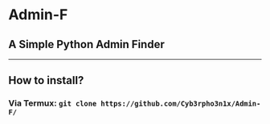# Admin-F
## A Simple Python Admin Finder

---

## How to install?

### Via Termux: `git clone https://github.com/Cyb3rpho3n1x/Admin-F/` 
